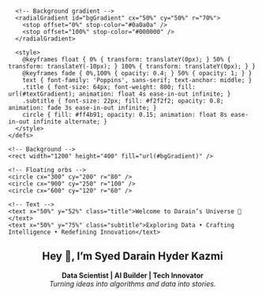 <!-- Inline SVG header for README / web page -->
<p align="center">
  <svg viewBox="0 0 1200 400" xmlns="http://www.w3.org/2000/svg" width="100%" height="400">
    <defs>
      <!-- Animated gradient for text -->
      <linearGradient id="textGradient" x1="0%" y1="0%" x2="100%" y2="0%">
        <stop offset="0%" stop-color="#FF4B91">
          <animate attributeName="stop-color" values="#FF4B91;#FF8FAB;#FFD6EC;#FF4B91" dur="6s" repeatCount="indefinite" />
        </stop>
        <stop offset="100%" stop-color="#FFD6EC">
          <animate attributeName="stop-color" values="#FFD6EC;#FF8FAB;#FF4B91;#FFD6EC" dur="6s" repeatCount="indefinite" />
        </stop>
      </linearGradient>

      <!-- Background gradient -->
      <radialGradient id="bgGradient" cx="50%" cy="50%" r="70%">
        <stop offset="0%" stop-color="#0a0a0a" />
        <stop offset="100%" stop-color="#000000" />
      </radialGradient>

      <style>
        @keyframes float { 0% { transform: translateY(0px); } 50% { transform: translateY(-10px); } 100% { transform: translateY(0px); } }
        @keyframes fade { 0%,100% { opacity: 0.4; } 50% { opacity: 1; } }
        text { font-family: 'Poppins', sans-serif; text-anchor: middle; }
        .title { font-size: 64px; font-weight: 800; fill: url(#textGradient); animation: float 4s ease-in-out infinite; }
        .subtitle { font-size: 22px; fill: #f2f2f2; opacity: 0.8; animation: fade 3s ease-in-out infinite; }
        circle { fill: #ff4b91; opacity: 0.15; animation: float 8s ease-in-out infinite alternate; }
      </style>
    </defs>

    <!-- Background -->
    <rect width="1200" height="400" fill="url(#bgGradient)" />

    <!-- Floating orbs -->
    <circle cx="300" cy="200" r="80" />
    <circle cx="900" cy="250" r="100" />
    <circle cx="600" cy="120" r="60" />

    <!-- Text -->
    <text x="50%" y="52%" class="title">Welcome to Darain’s Universe 🌌</text>
    <text x="50%" y="75%" class="subtitle">Exploring Data • Crafting Intelligence • Redefining Innovation</text>
  </svg>
</p>

<h2 align="center">Hey 👋, I’m Syed Darain Hyder Kazmi</h2>
<p align="center">
  <b>Data Scientist | AI Builder | Tech Innovator</b><br>
  <i>Turning ideas into algorithms and data into stories.</i>
</p>
